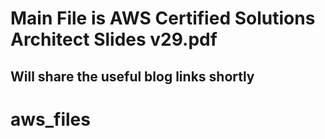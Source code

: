 # Main File is AWS Certified Solutions Architect Slides v29.pdf

## Will share the useful blog links shortly

# aws_files
